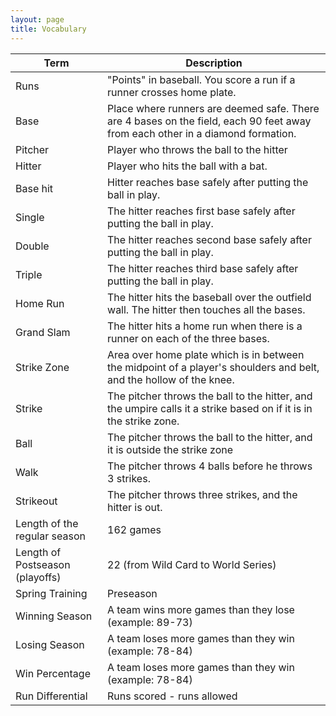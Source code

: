 ```yaml
---
layout: page
title: Vocabulary
---
```

| Term| Description |
|---- | ------------|
| Runs | "Points" in baseball. You score a run if a runner crosses home plate.|
| Base | Place where runners are deemed safe. There are 4 bases on the field, each 90 feet away from each other in a diamond formation. |
| Pitcher | Player who throws the ball to the hitter |
| Hitter | Player who hits the ball with a bat. |
| Base hit | Hitter reaches base safely after putting the ball in play. |
| Single | The hitter reaches first base safely after putting the ball in play. |
| Double | The hitter reaches second base safely after putting the ball in play. |
| Triple | The hitter reaches third base safely after putting the ball in play. |
| Home Run | The hitter hits the baseball over the outfield wall. The hitter then touches all the bases. |
| Grand Slam | The hitter hits a home run when there is a runner on each of the three bases. |
| Strike Zone | Area over home plate which is in between the midpoint of a player's shoulders and belt, and the hollow of the knee. | 
| Strike | The pitcher throws the ball to the hitter, and the umpire calls it a strike based on if it is in the strike zone. | 
| Ball | The pitcher throws the ball to the hitter, and it is outside the strike zone | 
| Walk | The pitcher throws 4 balls before he throws 3 strikes. | 
| Strikeout | The pitcher throws three strikes, and the hitter is out. |
| Length of the regular season | 162 games |
| Length of Postseason (playoffs) | 22 (from Wild Card to World Series) | 
| Spring Training | Preseason |
| Winning Season | A team wins more games than they lose (example: 89-73) |
| Losing Season | A team loses more games than they win (example: 78-84) | 
| Win Percentage | A team loses more games than they win (example: 78-84) | 
| Run Differential | Runs scored - runs allowed | 
